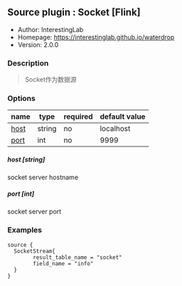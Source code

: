 ## Source plugin : Socket [Flink]

* Author: InterestingLab
* Homepage: https://interestinglab.github.io/waterdrop
* Version: 2.0.0

### Description
> Socket作为数据源

### Options
| name | type | required | default value |
| --- | --- | --- | --- |
| [host](#host-string) | string | no | localhost |
| [port](#port-int) | int | no | 9999 |

##### host [string]

socket server hostname

##### port [int]

socket server port

### Examples
```
source {
  SocketStream{
        result_table_name = "socket"
        field_name = "info"
  }
}
```
